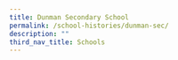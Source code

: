 ```yaml
---
title: Dunman Secondary School
permalink: /school-histories/dunman-sec/
description: ""
third_nav_title: Schools
---
```


